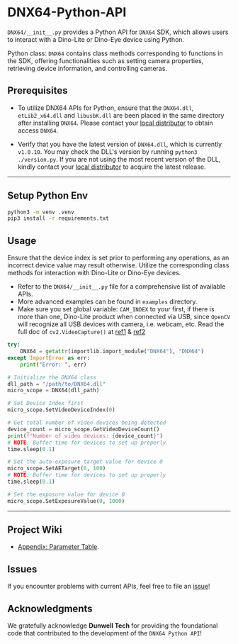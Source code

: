 # DNX64-Python-API

`DNX64/__init__.py` provides a Python API for `DNX64` SDK, which allows users to interact with a Dino-Lite or Dino-Eye device using Python.

Python class: `DNX64` contains class methods corresponding to functions in the SDK, offering functionalities such as setting camera properties, retrieving device information, and controlling cameras.

## Prerequisites

- To utilize DNX64 APIs for Python, ensure that the `DNX64.dll`, `etLib2_x64.dll` and `libusbK.dll` are been placed in the same directory after installing `DNX64`.
  Please contact your [local distributor](https://www.dino-lite.com/contact01.php) to obtain access `DNX64`.

- Verify that you have the latest version of `DNX64.dll`, which is currently `v1.0.10`.
  You may check the DLL's version by running `python3 ./version.py`.
  If you are not using the most recent version of the DLL, kindly contact your [local distributor](https://www.dino-lite.com/contact01.php) to acquire the latest release.

---

## Setup Python Env

```sh
python3 -m venv .venv
pip3 install -r requirements.txt
```

## Usage

Ensure that the device index is set prior to performing any operations, as an incorrect device value may result otherwise.
Utilize the corresponding class methods for interaction with Dino-Lite or Dino-Eye devices.

- Refer to the `DNX64/__init__.py` file for a comprehensive list of available APIs.
- More advanced examples can be found in `examples` directory.
- Make sure you set global variable: `CAM_INDEX` to your first, if there is more than one,
  Dino-Lite product when connected via USB,
  since `OpenCV` will recognize all USB devices with camera, i.e. webcam, etc.
  Read the full doc of `cv2.VideoCapture()` at [ref1](https://docs.opencv.org/4.5.2/d8/dfe/classcv_1_1VideoCapture.html#aabce0d83aa0da9af802455e8cf5fd181)
  & [ref2](https://docs.opencv.org/3.4/dd/d43/tutorial_py_video_display.html)

```py
try:
    DNX64 = getattr(importlib.import_module("DNX64"), "DNX64")
except ImportError as err:
    print("Error: ", err)

# Initialize the DNX64 class
dll_path = "/path/to/DNX64.dll"
micro_scope = DNX64(dll_path)

# Set Device Index first
micro_scope.SetVideoDeviceIndex(0)

# Get total number of video devices being detected
device_count = micro_scope.GetVideoDeviceCount()
print(f"Number of video devices: {device_count}")
# NOTE: Buffer time for devices to set up properly
time.sleep(0.1)

# Set the auto-exposure target value for device 0
micro_scope.SetAETarget(0, 100)
# NOTE: Buffer time for devices to set up properly
time.sleep(0.1)

# Set the exposure value for device 0
micro_scope.SetExposureValue(0, 1000)
```

---

## Project Wiki

- [Appendix: Parameter Table](https://github.com/dino-lite/DNX64-Python-API/wiki/Appendix:-Parameter-Table).

## Issues

If you encounter problems with current APIs, feel free to file an [issue](https://github.com/dino-lite/DNX64-Python-API/issues)!

## Acknowledgments

We gratefully acknowledge **Dunwell Tech** for providing the foundational code that contributed to the development of the `DNX64 Python API`!
